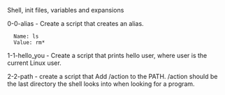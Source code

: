 Shell, init files, variables and expansions

0-0-alias - Create a script that creates an alias.

	  Name: ls
	  Value: rm*


1-1-hello_you - Create a script that prints hello user, where user is the current Linux user.

2-2-path - create a script that Add /action to the PATH. /action should be the last directory the shell looks into when looking for a program.

